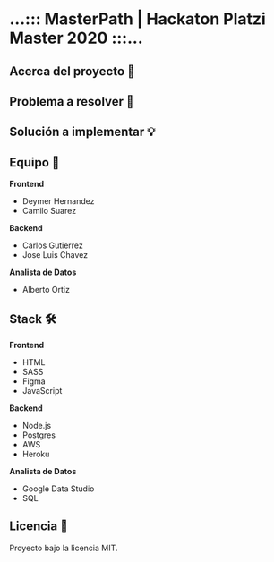 # ...::: MasterPath | Hackaton Platzi Master 2020 :::...

## Acerca del proyecto 🧮

## Problema a resolver 🚨

## Solución a implementar 💡

## Equipo 💪
**Frontend**
- Deymer Hernandez
- Camilo Suarez

**Backend**
- Carlos Gutierrez
- Jose Luis Chavez

**Analista de Datos**
- Alberto Ortiz

## Stack 🛠
**Frontend**
- HTML
- SASS
- Figma
- JavaScript

**Backend**
- Node.js
- Postgres
- AWS
- Heroku

**Analista de Datos**
- Google Data Studio
- SQL

## Licencia :bookmark_tabs:
Proyecto bajo la licencia MIT.
